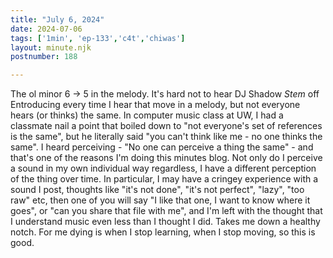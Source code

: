 ```yaml
---
title: "July 6, 2024"
date: 2024-07-06
tags: ['1min', 'ep-133','c4t','chiwas']
layout: minute.njk
postnumber: 188

---	
```


The ol minor 6 -> 5 in the melody. It's hard not to hear DJ Shadow *Stem* off Entroducing every time I hear that move in a melody, but not everyone hears (or thinks) the same. In computer music class at UW, I had a classmate nail a point that boiled down to "not everyone's set of references is the same", but he literally said "you can't think like me - no one thinks the same". I heard perceiving - "No one can perceive a thing the same" - and that's one of the reasons I'm doing this minutes blog. Not only do I perceive a sound in my own individual way regardless, I have a different perception of the thing over time. In particular, I may have a cringey experience with a sound I post, thoughts like "it's not done", "it's not perfect", "lazy", "too raw" etc, then one of you will say "I like that one, I want to know where it goes", or "can you share that file with me", and I'm left with the thought that I understand music even less than I thought I did. Takes me down a healthy notch. For me dying is when I stop learning, when I stop moving, so this is good. 

  